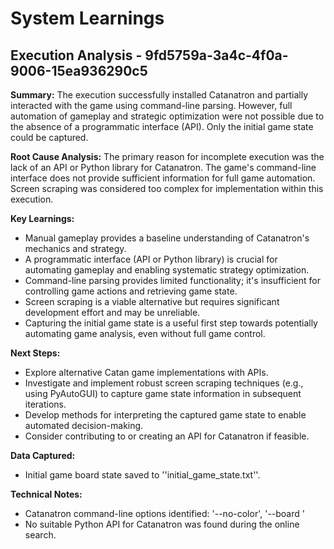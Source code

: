 # System Learnings

## Execution Analysis - 9fd5759a-3a4c-4f0a-9006-15ea936290c5

**Summary:** The execution successfully installed Catanatron and partially interacted with the game using command-line parsing. However, full automation of gameplay and strategic optimization were not possible due to the absence of a programmatic interface (API). Only the initial game state could be captured.

**Root Cause Analysis:** The primary reason for incomplete execution was the lack of an API or Python library for Catanatron. The game's command-line interface does not provide sufficient information for full game automation. Screen scraping was considered too complex for implementation within this execution.

**Key Learnings:**

* Manual gameplay provides a baseline understanding of Catanatron's mechanics and strategy.
* A programmatic interface (API or Python library) is crucial for automating gameplay and enabling systematic strategy optimization.
* Command-line parsing provides limited functionality; it's insufficient for controlling game actions and retrieving game state.
* Screen scraping is a viable alternative but requires significant development effort and may be unreliable.
* Capturing the initial game state is a useful first step towards potentially automating game analysis, even without full game control.

**Next Steps:**

* Explore alternative Catan game implementations with APIs.
* Investigate and implement robust screen scraping techniques (e.g., using PyAutoGUI) to capture game state information in subsequent iterations.
* Develop methods for interpreting the captured game state to enable automated decision-making. 
* Consider contributing to or creating an API for Catanatron if feasible.

**Data Captured:**

* Initial game board state saved to ''initial_game_state.txt''.

**Technical Notes:**

* Catanatron command-line options identified: '--no-color', '--board <board>'
* No suitable Python API for Catanatron was found during the online search.